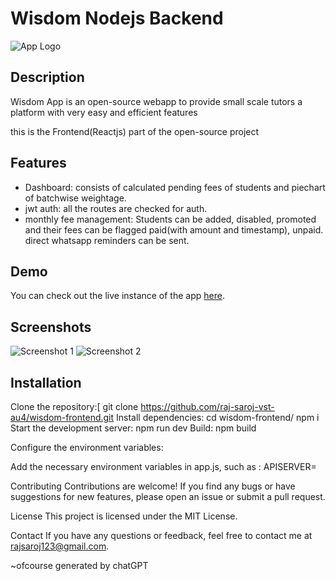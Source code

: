# Wisdom Nodejs Backend

![App Logo](link-to-app-logo.png)

## Description

Wisdom App is an open-source webapp to provide small scale tutors a platform with very easy and efficient features

this is the Frontend(Reactjs) part of the open-source project

## Features

- Dashboard: consists of calculated pending fees of students and piechart of batchwise weightage.
- jwt auth: all the routes are checked for auth.
- monthly fee management: Students can be added, disabled, promoted and their fees can be flagged paid(with amount and timestamp), unpaid. direct whatsapp reminders can be sent.

## Demo

You can check out the live instance of the app [here](https://wisdomclasses.netlify.app/).

## Screenshots

![Screenshot 1](link-to-screenshot-1.png)
![Screenshot 2](link-to-screenshot-2.png)

## Installation

Clone the repository:[
git clone https://github.com/raj-saroj-vst-au4/wisdom-frontend.git
Install dependencies:
cd wisdom-frontend/
npm i
Start the development server:
npm run dev
Build:
npm build

Configure the environment variables:

Add the necessary environment variables in app.js, such as :
APISERVER=

Contributing
Contributions are welcome! If you find any bugs or have suggestions for new features, please open an issue or submit a pull request.

License
This project is licensed under the MIT License.

Contact
If you have any questions or feedback, feel free to contact me at rajsaroj123@gmail.com.


~ofcourse generated by chatGPT
